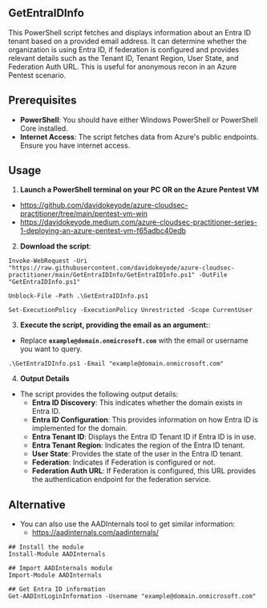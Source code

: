 ## GetEntraIDInfo

This PowerShell script fetches and displays information about an Entra ID tenant based on a provided email address. It can determine whether the organization is using Entra ID, if federation is configured and provides relevant details such as the Tenant ID, Tenant Region, User State, and Federation Auth URL. This is useful for anonymous recon in an Azure Pentest scenario.

## Prerequisites
- **PowerShell**: You should have either Windows PowerShell or PowerShell Core installed.
- **Internet Access**: The script fetches data from Azure's public endpoints. Ensure you have internet access.

## Usage

1. **Launch a PowerShell terminal on your PC OR on the Azure Pentest VM**
* https://github.com/davidokeyode/azure-cloudsec-practitioner/tree/main/pentest-vm-win
* https://davidokeyode.medium.com/azure-cloudsec-practitioner-series-1-deploying-an-azure-pentest-vm-f65adbc40edb

2. **Download the script**:
```
Invoke-WebRequest -Uri "https://raw.githubusercontent.com/davidokeyode/azure-cloudsec-practitioner/main/GetEntraIDInfo/GetEntraIDInfo.ps1" -OutFile "GetEntraIDInfo.ps1"

Unblock-File -Path .\GetEntraIDInfo.ps1

Set-ExecutionPolicy -ExecutionPolicy Unrestricted -Scope CurrentUser
```

3. **Execute the script, providing the email as an argument:**:
* Replace **`example@domain.onmicrosoft.com`** with the email or username you want to query.
```
.\GetEntraIDInfo.ps1 -Email "example@domain.onmicrosoft.com"
```

4. **Output Details**
* The script provides the following output details:
   * **Entra ID Discovery**: This indicates whether the domain exists in Entra ID.
   * **Entra ID Configuration**: This provides information on how Entra ID is implemented for the domain.
   * **Entra Tenant ID**: Displays the Entra ID Tenant ID if Entra ID is in use.
   * **Entra Tenant Region**: Indicates the region of the Entra ID tenant.
   * **User State**: Provides the state of the user in the Entra ID tenant.
   * **Federation**: Indicates if Federation is configured or not.
   * **Federation Auth URL**: If Federation is configured, this URL provides the authentication endpoint for the federation service.


## Alternative
* You can also use the AADInternals tool to get similar information:
   * https://aadinternals.com/aadinternals/ 
```
## Install the module
Install-Module AADInternals

## Import AADInternals module
Import-Module AADInternals

## Get Entra ID information
Get-AADIntLoginInformation -Username "example@domain.onmicrosoft.com"
```
